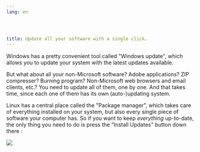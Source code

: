```yaml
---
lang: en




title: Update all your software with a single click.
---
```


Windows has a pretty convenient tool called "Windows update", which 
allows you to update your system with the latest updates available.

But what about all your non-Microsoft software? Adobe applications? 
ZIP compresser? Burning program? Non-Microsoft web browsers and email 
clients, etc.? You need to update all of them, one by one. And that 
takes time, since each one of them has its own (auto-)updating 
system.

Linux has a central place called the "Package manager", which takes 
care of everything installed on your system, but also every 
single piece of software your computer has. So if you want to keep 
<i>everything</i> up-to-date, the only thing you need to do is press the 
"Install Updates" button down there :

<img src="Images/global_update.png" />




